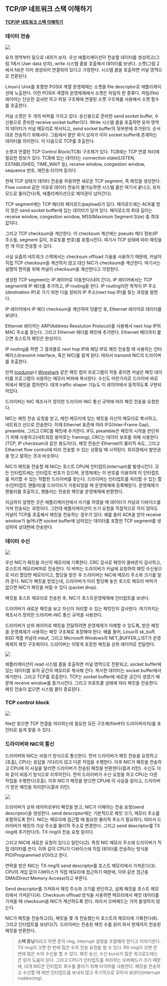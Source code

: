 ## TCP/IP 네트워크 스택 이해하기

[**TCP/IP 네트워크 스택 이해하기**](https://d2.naver.com/helloworld/47667)

### 데이터 전송

![](../resource/image/data-send.png)

유저 영역부터 밑으로 내려가 보자. 우선 애플리케이션이 전송할 데이터를 생성하고(그림 1에서 User data 상자), write 시스템 콜을 호출해서 데이터를 보낸다. 소켓(그림 2에서 fd)은 이미 생성되어 연결되어 있다고 가정한다. 시스템 콜을 호출하면 커널 영역으로 전환된다.

Linux나 Unix를 포함한 POSIX 계열 운영체제는 소켓을 file descriptor로 애플리케이션에 노출한다. 이런 POSIX 계열의 운영체제에서 소켓은 파일의 한 종류다. 파일(file) 레이어는 단순한 검사만 하고 파일 구조체에 연결된 소켓 구조체를 사용해서 소켓 함수를 호출한다.

커널 소켓은 두 개의 버퍼를 가지고 있다. 송신용으로 준비한 send socket buffer, 수신용으로 준비한 receive socket buffer이다. Write 시스템 콜을 호출하면 유저 영역의 데이터가 커널 메모리로 복사되고, send socket buffer의 뒷부분에 추가된다. 순서대로 전송하기 위해서다. 그림에서 옅은 회식 상자가 이미 socket buffer에 존재하는 데이터를 의미한다. 이 다음으로 TCP를 호출한다.

소켓과 연결된 TCP Control Block(TCB) 구조체가 있다. TCB에는 TCP 연결 처리에 필요한 정보가 있다. TCB에 있는 데이터는 connection state(LISTEN, ESTABLISHED, TIME_WAIT 등), receive window, congestion window, sequence 번호, 재전송 타이머 등이다.

현재 TCP 상태가 데이터 전송을 허용하면 새로운 TCP segment, 즉 패킷을 생성한다. Flow control 같은 이유로 데이터 전송이 불가능하면 시스템 콜은 여기서 끝나고, 유저 모드로 돌아간다(즉, 애플리케이션으로 제어권이 넘어간다).

TCP segment에는 TCP 헤더와 페이로드(payload)가 있다. 페이로드에는 ACK를 받지 않은 send socket buffer에 있는 데이터가 담겨 있다. 페이로드의 최대 길이는 receive window, congestion window, MSS(Maximum Segment Size) 중 최대 값이다.

그리고 TCP checksum을 계산한다. 이 checksum 계산에는 pseudo 헤더 정보(IP 주소들, segment 길이, 프로토콜 번호)를 포함시킨다. 여기서 TCP 상태에 따라 패킷을 한 개 이상 전송할 수 있다.

사실 요즘의 네트워크 스택에서는 checksum offload 기술을 사용하기 때문에, 커널이 직접 TCP checksum을 계산하지 않고 대신 NIC가 checksum을 계산한다. 여기서는 설명의 편의를 위해 커널이 checksum을 계산한다고 가정한다.

생성된 TCP segment는 IP 레이어로 이동한다(내려 간다). IP 레이어에서는 TCP segment에 IP 헤더를 추가하고, IP routing을 한다. IP routing이란 목적지 IP 주소(destination IP)로 가기 위한 다음 장비의 IP 주소(next hop IP)를 찾는 과정을 말한다.

IP 레이어에서 IP 헤더 checksum을 계산하여 덧붙인 후, Ethernet 레이어로 데이터를 보낸다.

Ethernet 레이어는 ARP(Address Resolution Protocol)를 사용해서 next hop IP의 MAC 주소를 찾는다. 그리고 Ethernet 헤더를 패킷에 추가한다. Ethernet 헤더까지 붙으면 호스트의 패킷은 완성이다.

IP routing을 하면 그 결과물로 next hop IP와 해당 IP로 패킷 전송할 때 사용하는 인터페이스(transmit interface, 혹은 NIC)를 알게 된다. 따라서 transmit NIC의 드라이버를 호출한다.

만약 [tcpdump](http://www.tcpdump.org/)나 [Wireshark](http://www.wireshark.org/) 같은 패킷 캡처 프로그램이 작동 중이면 커널은 패킷 데이터를 프로그램이 사용하는 메모리 버퍼에 복사한다. 수신도 마찬가지로 드라이버 바로 위에서 패킷을 캡처한다. 대개 traffic shaper 기능도 이 레이어에서 동작하도록 구현되어있다.

드라이버는 NIC 제조사가 정의한 드라이버-NIC 통신 규약에 따라 패킷 전송을 요청한다.

NIC는 패킷 전송 요청을 받고, 메인 메모리에 있는 패킷을 자신의 메모리로 복사하고, 네트워크 선으로 전송한다. 이때 Ethernet 표준에 따라 IFG(Inter-Frame Gap), preamble, 그리고 CRC를 패킷에 추가한다. IFG, preamble은 패킷의 시작을 판단하기 위해 사용하고(네트워킹 용어로는 framing), CRC는 데이터 보호를 위해 사용한다(TCP, IP checksum과 같은 용도이다). 패킷 전송은 Ethernet의 물리적 속도, 그리고 Ethernet flow control에 따라 전송할 수 있는 상황일 때 시작된다. 회의장에서 발언권을 얻고 말하는 것과 비슷하다.

NIC가 패킷을 전송할 때 NIC는 호스트 CPU에 인터럽트(interrupt)를 발생시킨다. 모든 인터럽트에는 인터럽트 번호가 있으며, 운영체제는 이 번호를 이용하여 이 인터럽트를 처리할 수 있는 적합한 드라이버를 찾는다. 드라이버는 인터럽트를 처리할 수 있는 함수(인터럽트 핸들러)를 드라이브가 가동되었을 때 운영체제에 등록해둔다. 운영체제가 핸들러를 호출하고, 핸들러는 전송된 패킷을 운영체제에 반환한다.

지금까지 설명한 것은 애플리케이션에서 쓰기를 하였을 때 데이터가 커널과 디바이스를 거쳐 전송되는 과정이다. 그런데 애플리케이션이 쓰기 요청을 직접적으로 하지 않아도 커널이 TCP를 호출해서 패킷을 전송하는 경우가 있다. 예를 들어 ACK을 받아 receive window가 늘어나면 socket buffer에 남아있는 데이터를 포함한 TCP segment를 생성하여 상대편에 전송한다.

### 데이터 수신

![](../resource/image/data-receive.png)

우선 NIC가 패킷을 자신의 메모리에 기록한다. CRC 검사로 패킷이 올바른지 검사하고, 호스트의 메모리버퍼로 전송한다. 이 버퍼는 드라이버가 커널에 요청하여 패킷 수신용으로 미리 할당한 메모리이고, 할당을 받은 후 드라이버는 NIC에 메모리 주소와 크기를 알려 준다. NIC가 패킷을 받았는데, 드라이버가 미리 할당해 놓은 호스트 메모리 버퍼가 없으면 NIC가 패킷을 버릴 수 있다 (packet drop).

패킷을 호스트 메모리로 전송한 후, NIC가 호스트운영체제에 인터럽트를 보낸다.

드라이버가 새로운 패킷을 보고 자신이 처리할 수 있는 패킷인지 검사한다. 여기까지는 제조사가 정의한 드라이버-NIC 통신 규약을 사용한다.

드라이버가 상위 레이어로 패킷을 전달하려면 운영체제가 이해할 수 있도록, 받은 패킷을 운영체제가 사용하는 패킷 구조체로 포장해야 한다. 예를 들어, Linux의 sk_buff, BSD 계열 커널의 mbuf, 그리고 Microsoft Windows의 NET_BUFFER_LIST가 운영체제의 패킷 구조체이다. 드라이버는 이렇게 포장한 패킷을 상위 레이어로 전달한다.

![](../resource/image/sk-buff-structure.png)

애플리케이션이 read 시스템 콜을 호출하면 커널 영역으로 전환되고, socket buffer에 있는 데이터를 유저 공간의 메모리로 복사해 간다. 복사한 데이터는 socket buffer에서 제거한다. 그리고 TCP를 호출한다. TCP는 socket buffer에 새로운 공간이 생겼기 때문에 receive window를 증가시킨다. 그리고 프로토콜 상태에 따라 패킷을 전송한다. 패킷 전송이 없으면 시스템 콜이 종료된다.

### TCP control block

![](../resource/image/tcp-control-block.png)

file만 찾으면 TCP 연결을 처리하는데 필요한 모든 구조체(file부터 드라이버까지)를 포인터로 쉽게 찾을 수 있다.

### 드라이버와 NIC의 통신
드라이버와 NIC는 비동기 방식으로 통신한다. 먼저 드라이버가 패킷 전송을 요청하고(호출), CPU는 응답을 기다리지 않고 다른 작업을 수행한다. 이후 NIC가 패킷을 전송하고 CPU에 이 사실을 알리면 드라이버가 전송된 패킷을 반환한다(결과 리턴). 수신도 이와 같이 비동기 방식으로 이루어진다. 먼저 드라이버가 수신 요청을 하고 CPU는 다른 작업을 수행한다(호출). 이후 NIC가 패킷을 받으면 CPU에 이 사실을 알리고, 드라이버가 받은 패킷을 처리한다(결과 리턴).

![](../resource/image/driver-nic-communication.png)

드라이버가 상위 레이어로부터 패킷을 받고, NIC가 이해하는 전송 요청(send descriptor)을 생성한다. send descriptor에는 기본적으로 패킷 크기, 메모리 주소를 포함하도록 한다. NIC는 메모리에 접근할 때 필요한 물리적 주소가 필요하다, 따라서 드라이버가 패킷의 가상 주소를 물리적 주소로 변경한다. 그리고 send descriptor를 TX ring에 추가한다(1). TX ring이 전송 요청 링이다.

그리고 NIC에 새로운 요청이 있다고 알린다(2). 특정 NIC 메모리 주소에 드라이버가 직접 데이터를 쓴다. 이와 같이 CPU가 디바이스에 직접 데이터를 전송하는 방식을 PIO(Programmed I/O)라고 한다.

연락을 받은 NIC는 TX ring의 send descriptor를 호스트 메모리에서 가져온다(3). CPU의 개입 없이 디바이스가 직접 메모리에 접근하기 때문에, 이와 같은 접근을 DMA(Direct Memory Access)라고 부른다.

Send descriptor를 가져와서 패킷 주소와 크기를 판단하고, 실제 패킷을 호스트 메모리에서 가져온다(4). Checksum offload 방식을 사용하면 메모리에서 패킷 데이터를 가져올 때 checksum을 NIC가 계산하도록 한다. 따라서 오버헤드는 거의 발생하지 않는다.

NIC가 패킷을 전송하고(5), 패킷을 몇 개 전송했는지 호스트의 메모리에 기록한다(6). 그리고 인터럽트를 보낸다(7). 드라이버는 전송된 패킷 수를 읽어 와서 현재까지 전송된 패킷을 반환한다.

> **스택 튜닝**이라고 하면 흔히 ring, interrupt 설정을 조절해야 한다고 이야기한다. TX ring이 크면 한 번에 많은 수의 전송 요청을 할 수 있다. RX ring이 크면 한 번에 많은 수의 수신을 할 수 있다. 패킷 송신, 수신 burst가 많은 워크로드에는 큰 링이 도움이 된다. 그리고 CPU가 인터럽트를 처리하는 오버헤드가 크기 때문에, 대개 NIC은 인터럽트 회수를 줄이기 위해 타이머를 사용한다. 패킷을 전송하고 수신할 때 매번 인터럽트를 보내지 않고 주기적으로 모아서 보낸다(interrupt coalescing).